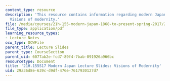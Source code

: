 ```yaml
---
content_type: resource
description: 'This resource contains information regarding modern Japan lecture slides:
  Visions of modernity.'
file: /media/courses/21h-155-modern-japan-1868-to-present-spring-2017/29a36d8e639cd9df476e7617930127d7_MIT21H_155S17_Modernity.pdf
file_type: application/pdf
learning_resource_types:
- Lecture Notes
ocw_type: OCWFile
parent_title: Lecture Slides
parent_type: CourseSection
parent_uid: 6077ab2e-fcd7-89f4-7bab-091926a966bc
resourcetype: Document
title: '21H.155S17 Modern Japan Lecture Slides: Visions of Modernity'
uid: 29a36d8e-639c-d9df-476e-7617930127d7
---
```

